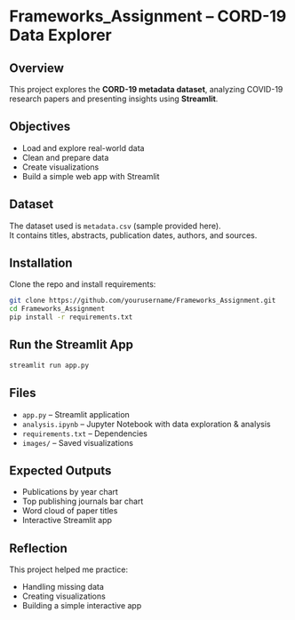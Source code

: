 # Frameworks_Assignment – CORD-19 Data Explorer

## Overview
This project explores the **CORD-19 metadata dataset**, analyzing COVID-19 research papers and presenting insights using **Streamlit**.

## Objectives
- Load and explore real-world data
- Clean and prepare data
- Create visualizations
- Build a simple web app with Streamlit

## Dataset
The dataset used is `metadata.csv` (sample provided here).  
It contains titles, abstracts, publication dates, authors, and sources.

## Installation
Clone the repo and install requirements:
```bash
git clone https://github.com/yourusername/Frameworks_Assignment.git
cd Frameworks_Assignment
pip install -r requirements.txt
```

## Run the Streamlit App
```bash
streamlit run app.py
```

## Files
- `app.py` – Streamlit application
- `analysis.ipynb` – Jupyter Notebook with data exploration & analysis
- `requirements.txt` – Dependencies
- `images/` – Saved visualizations

## Expected Outputs
- Publications by year chart
- Top publishing journals bar chart
- Word cloud of paper titles
- Interactive Streamlit app

## Reflection
This project helped me practice:
- Handling missing data
- Creating visualizations
- Building a simple interactive app
